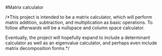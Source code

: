 #Matrix calculator

/*This project is intended to be a matrix calculator, which will perform
matrix addition, subtraction, and multiplication as basic operations.
To follow afterwards will be a nullspace and column space calculator.

Eventually, the project will hopefully expand to include a determinant
calculator as well as an eigenvalue calculator, and perhaps even include
matrix decomposition forms.*/
